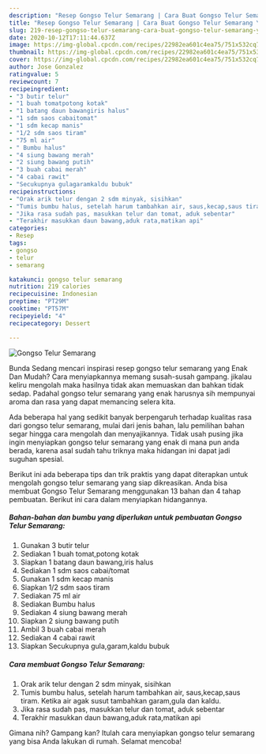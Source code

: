 ```yaml
---
description: "Resep Gongso Telur Semarang | Cara Buat Gongso Telur Semarang Yang Bikin Ngiler"
title: "Resep Gongso Telur Semarang | Cara Buat Gongso Telur Semarang Yang Bikin Ngiler"
slug: 219-resep-gongso-telur-semarang-cara-buat-gongso-telur-semarang-yang-bikin-ngiler
date: 2020-10-12T17:11:44.637Z
image: https://img-global.cpcdn.com/recipes/22982ea601c4ea75/751x532cq70/gongso-telur-semarang-foto-resep-utama.jpg
thumbnail: https://img-global.cpcdn.com/recipes/22982ea601c4ea75/751x532cq70/gongso-telur-semarang-foto-resep-utama.jpg
cover: https://img-global.cpcdn.com/recipes/22982ea601c4ea75/751x532cq70/gongso-telur-semarang-foto-resep-utama.jpg
author: Jose Gonzalez
ratingvalue: 5
reviewcount: 7
recipeingredient:
- "3 butir telur"
- "1 buah tomatpotong kotak"
- "1 batang daun bawangiris halus"
- "1 sdm saos cabaitomat"
- "1 sdm kecap manis"
- "1/2 sdm saos tiram"
- "75 ml air"
- " Bumbu halus"
- "4 siung bawang merah"
- "2 siung bawang putih"
- "3 buah cabai merah"
- "4 cabai rawit"
- "Secukupnya gulagaramkaldu bubuk"
recipeinstructions:
- "Orak arik telur dengan 2 sdm minyak, sisihkan"
- "Tumis bumbu halus, setelah harum tambahkan air, saus,kecap,saus tiram. Ketika air agak susut tambahkan garam,gula dan kaldu."
- "Jika rasa sudah pas, masukkan telur dan tomat, aduk sebentar"
- "Terakhir masukkan daun bawang,aduk rata,matikan api"
categories:
- Resep
tags:
- gongso
- telur
- semarang

katakunci: gongso telur semarang 
nutrition: 219 calories
recipecuisine: Indonesian
preptime: "PT29M"
cooktime: "PT57M"
recipeyield: "4"
recipecategory: Dessert

---
```



![Gongso Telur Semarang](https://img-global.cpcdn.com/recipes/22982ea601c4ea75/751x532cq70/gongso-telur-semarang-foto-resep-utama.jpg)

Bunda Sedang mencari inspirasi resep gongso telur semarang yang Enak Dan Mudah? Cara menyiapkannya memang susah-susah gampang. jikalau keliru mengolah maka hasilnya tidak akan memuaskan dan bahkan tidak sedap. Padahal gongso telur semarang yang enak harusnya sih mempunyai aroma dan rasa yang dapat memancing selera kita.



Ada beberapa hal yang sedikit banyak berpengaruh terhadap kualitas rasa dari gongso telur semarang, mulai dari jenis bahan, lalu pemilihan bahan segar hingga cara mengolah dan menyajikannya. Tidak usah pusing jika ingin menyiapkan gongso telur semarang yang enak di mana pun anda berada, karena asal sudah tahu triknya maka hidangan ini dapat jadi suguhan spesial.


Berikut ini ada beberapa tips dan trik praktis yang dapat diterapkan untuk mengolah gongso telur semarang yang siap dikreasikan. Anda bisa membuat Gongso Telur Semarang menggunakan 13 bahan dan 4 tahap pembuatan. Berikut ini cara dalam menyiapkan hidangannya.

<!--inarticleads1-->

##### Bahan-bahan dan bumbu yang diperlukan untuk pembuatan Gongso Telur Semarang:

1. Gunakan 3 butir telur
1. Sediakan 1 buah tomat,potong kotak
1. Siapkan 1 batang daun bawang,iris halus
1. Sediakan 1 sdm saos cabai/tomat
1. Gunakan 1 sdm kecap manis
1. Siapkan 1/2 sdm saos tiram
1. Sediakan 75 ml air
1. Sediakan  Bumbu halus
1. Sediakan 4 siung bawang merah
1. Siapkan 2 siung bawang putih
1. Ambil 3 buah cabai merah
1. Sediakan 4 cabai rawit
1. Siapkan Secukupnya gula,garam,kaldu bubuk




<!--inarticleads2-->

##### Cara membuat Gongso Telur Semarang:

1. Orak arik telur dengan 2 sdm minyak, sisihkan
1. Tumis bumbu halus, setelah harum tambahkan air, saus,kecap,saus tiram. Ketika air agak susut tambahkan garam,gula dan kaldu.
1. Jika rasa sudah pas, masukkan telur dan tomat, aduk sebentar
1. Terakhir masukkan daun bawang,aduk rata,matikan api




Gimana nih? Gampang kan? Itulah cara menyiapkan gongso telur semarang yang bisa Anda lakukan di rumah. Selamat mencoba!

